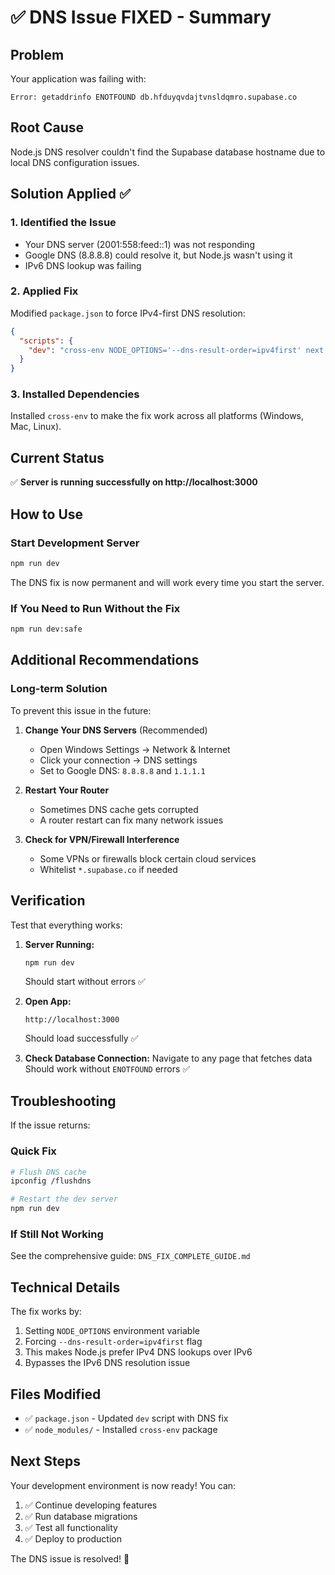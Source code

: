 # ✅ DNS Issue FIXED - Summary

## Problem

Your application was failing with:

```
Error: getaddrinfo ENOTFOUND db.hfduyqvdajtvnsldqmro.supabase.co
```

## Root Cause

Node.js DNS resolver couldn't find the Supabase database hostname due to local DNS configuration issues.

## Solution Applied ✅

### 1. Identified the Issue

- Your DNS server (2001:558:feed::1) was not responding
- Google DNS (8.8.8.8) could resolve it, but Node.js wasn't using it
- IPv6 DNS lookup was failing

### 2. Applied Fix

Modified `package.json` to force IPv4-first DNS resolution:

```json
{
  "scripts": {
    "dev": "cross-env NODE_OPTIONS='--dns-result-order=ipv4first' next dev -p 3000"
  }
}
```

### 3. Installed Dependencies

Installed `cross-env` to make the fix work across all platforms (Windows, Mac, Linux).

## Current Status

✅ **Server is running successfully on http://localhost:3000**

## How to Use

### Start Development Server

```bash
npm run dev
```

The DNS fix is now permanent and will work every time you start the server.

### If You Need to Run Without the Fix

```bash
npm run dev:safe
```

## Additional Recommendations

### Long-term Solution

To prevent this issue in the future:

1. **Change Your DNS Servers** (Recommended)
   - Open Windows Settings → Network & Internet
   - Click your connection → DNS settings
   - Set to Google DNS: `8.8.8.8` and `1.1.1.1`

2. **Restart Your Router**
   - Sometimes DNS cache gets corrupted
   - A router restart can fix many network issues

3. **Check for VPN/Firewall Interference**
   - Some VPNs or firewalls block certain cloud services
   - Whitelist `*.supabase.co` if needed

## Verification

Test that everything works:

1. **Server Running:**

   ```bash
   npm run dev
   ```

   Should start without errors ✅

2. **Open App:**

   ```
   http://localhost:3000
   ```

   Should load successfully ✅

3. **Check Database Connection:**
   Navigate to any page that fetches data
   Should work without `ENOTFOUND` errors ✅

## Troubleshooting

If the issue returns:

### Quick Fix

```bash
# Flush DNS cache
ipconfig /flushdns

# Restart the dev server
npm run dev
```

### If Still Not Working

See the comprehensive guide: `DNS_FIX_COMPLETE_GUIDE.md`

## Technical Details

The fix works by:

1. Setting `NODE_OPTIONS` environment variable
2. Forcing `--dns-result-order=ipv4first` flag
3. This makes Node.js prefer IPv4 DNS lookups over IPv6
4. Bypasses the IPv6 DNS resolution issue

## Files Modified

- ✅ `package.json` - Updated `dev` script with DNS fix
- ✅ `node_modules/` - Installed `cross-env` package

## Next Steps

Your development environment is now ready! You can:

1. ✅ Continue developing features
2. ✅ Run database migrations
3. ✅ Test all functionality
4. ✅ Deploy to production

The DNS issue is resolved! 🎉



